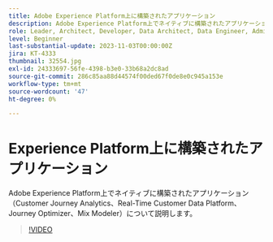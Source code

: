 ```yaml
---
title: Adobe Experience Platform上に構築されたアプリケーション
description: Adobe Experience Platform上でネイティブに構築されたアプリケーションについて説明します。
role: Leader, Architect, Developer, Data Architect, Data Engineer, Admin, User
level: Beginner
last-substantial-update: 2023-11-03T00:00:00Z
jira: KT-4333
thumbnail: 32554.jpg
exl-id: 24333697-56fe-4398-b3e0-33b68a2dc8ad
source-git-commit: 286c85aa88d44574f00ded67f0de8e0c945a153e
workflow-type: tm+mt
source-wordcount: '47'
ht-degree: 0%

---
```


# Experience Platform上に構築されたアプリケーション

Adobe Experience Platform上でネイティブに構築されたアプリケーション（Customer Journey Analytics、Real-Time Customer Data Platform、Journey Optimizer、Mix Modeler）について説明します。

>[!VIDEO](https://video.tv.adobe.com/v/32554?learn=on&enablevpops)


